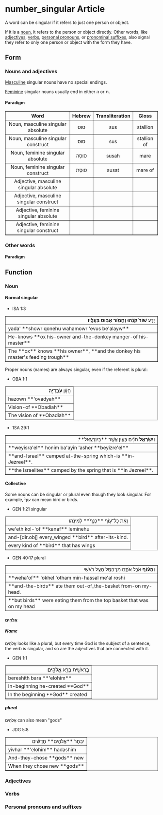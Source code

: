 # number_singular Article
A word can be singular if it refers to just one person or object.

If it is a [noun](https://git.door43.org/Door43/en-uhg/src/master/content/noun/02.md), it refers to the person or object directly. Other words, like [adjectives](https://git.door43.org/Door43/en_uhg/src/master/content/adjective/02.md), [verbs](https://git.door43.org/Door43/en_uhg/src/master/content/verb/02.md), [personal pronouns](https://git.door43.org/Door43/en_uhg/src/master/content/pronoun_personal/02.md), or [pronominal suffixes](https://git.door43.org/Door43/en_uhg/src/master/content/suffix_pronominal/02.md), also signal they refer to only one person or object with the form they have.

## Form

### Nouns and adjectives
[Masculine](https://git.door43.org/Door43/en-uhg/src/master/content/gender_masculine/02.md) singular nouns have no special endings. 

[Feminine](https://git.door43.org/Door43/en-uhg/src/master/content/gender_feminine/02.md) singular nouns usually end in either ה or ת. 

#### Paradigm

<table border="1" class="docutils">
<tr class="row-odd"><th>Word</th><th>Hebrew</th><th>Transliteration</th><th>Gloss</th>
</tr>
<tr class="row-even" align="center"><td>Noun, masculine singular absolute</td><td>סוּס</td><td>sus</td><td>stallion</td>
</tr>
<tr class="row-even" align="center"><td>Noun, masculine singular construct</td><td>סוּס</td><td>sus</td><td>stallion of</td>
</tr>
<tr class="row-even" align="center"><td>Noun, feminine singular absolute</td><td>סוּסָה</td><td>susah</td><td>mare</td>
</tr>
<tr class="row-even" align="center"><td>Noun, feminine singular construct</td><td>סוּסַת</td><td>susat</td><td>mare of</td>
</tr>
<tr class="row-even" align="center"><td>Adjective, masculine singular absolute</td><td></td><td></td><td></td>
</tr>
<tr class="row-even" align="center"><td>Adjective, masculine singular construct</td><td></td><td></td><td></td>
</tr>
<tr class="row-even" align="center"><td>Adjective, feminine singular absolute</td><td></td><td></td><td></td>
</tr>
<tr class="row-even" align="center"><td>Adjective, feminine singular construct</td><td></td><td></td><td></td>
</tr>
</tbody>
</table>

### Other words

#### Paradigm

## Function

### Noun

#### Normal singular

* ISA 1:3
<table border="1" class="docutils">
<colgroup>
<col width="100%" />
</colgroup>
<tbody valign="top">
<tr class="row-odd" align="right"><td>יָדַ֥ע <b>שֹׁור֙ קֹנֵ֔הוּ וַחֲמֹ֖ור אֵב֣וּס בְּעָלָ֑יו</b></td>
</tr>
<tr class="row-even"><td>yada' **showr qonehu wahamowr 'evus be'alayw**</td>
</tr>
<tr class="row-odd"><td>He-knows **ox his-owner and-the-donkey manger-of his-master**</td>
</tr>
<tr class="row-even"><td>The **ox** knows **his owner**, **and the donkey his master's feeding trough**</td>
</tr>
</tbody>
</table>

Proper nouns (names) are always singular, even if the referent is plural:

* OBA 1:1
<table border="1" class="docutils">
<colgroup>
<col width="100%" />
</colgroup>
<tbody valign="top">
<tr class="row-odd" align="right"><td>חֲזֹ֖ון <b>עֹֽבַדְיָ֑ה</b></td>
</tr>
<tr class="row-even"><td>hazown **'ovadyah**</td>
</tr>
<tr class="row-odd"><td>Vision-of **Obadiah**</td>
</tr>
<tr class="row-even"><td>The vision of **Obadiah**</td>
</tr>
</tbody>
</table>

* 1SA 29:1
<table border="1" class="docutils">
<colgroup>
<col width="100%" />
</colgroup>
<tbody valign="top">
<tr class="row-odd" align="right"><td><b>וְיִשְׂרָאֵ֣ל</b> חֹנִ֔ים בַּעַ֖יִן אֲשֶׁ֥ר **בְּיִזְרְעֶֽאל**׃</td>
</tr>
<tr class="row-even"><td>**weyisra'el** honim ba'ayin 'asher **beyizre'el**</td>
</tr>
<tr class="row-odd"><td>**and-Israel** camped at-the-spring which-is **in-Jezreel**.</td>
</tr>
<tr class="row-even"><td>**the Israelites** camped by the spring that is **in Jezreel**.</td>
</tr>
</tbody>
</table>

#### Collective
Some nouns can be singular or plural even though they look singular. For example, עוֹף֙ can mean bird or birds.  

* GEN 1:21
singular
<table border="1" class="docutils">
<colgroup>
<col width="100%" />
</colgroup>
<tbody valign="top">
<tr class="row-odd" align="right"><td>וְאֵ֨ת כָּל־ע֤וֹף **כָּנָף֙** לְמִינֵ֔הוּ</td>
</tr>
<tr class="row-even"><td>we'eth kol-'of **kanaf** leminehu</td>
</tr>
<tr class="row-odd"><td>and-[dir.obj] every_winged **bird** after-its-kind.</td>
</tr>
<tr class="row-even"><td>every kind of **bird** that has wings</td>
</tr>
</tbody>
</table>

* GEN 40:17 
plural
<table border="1" class="docutils">
<colgroup>
<col width="100%" />
</colgroup>
<tbody valign="top">
<tr class="row-odd" align="right"><td><b>וְהָע֗וֹף</b> אֹכֵ֥ל אֹתָ֛ם מִן־הַסַּ֖ל מֵעַ֥ל רֹאשִֽׁי</td>
</tr>
<tr class="row-even"><td>**weha'of** 'okhel 'otham min-hassal me'al roshi</td>
</tr>
<tr class="row-odd"><td>**and-the-birds** ate them out-of_the-basket from-on my-head.</td>
</tr>
<tr class="row-even"><td>**but birds** were eating them from the top basket that was on my head</td>
</tr>
</tbody>
</table>

#### אֱלֹהִים 

##### Name

אֱלֹהִים looks like a plural, but every time God is the subject of a sentence, the verb is singular, and so are the adjectives that are connected with it.

* GEN 1:1
<table border="1" class="docutils">
<colgroup>
<col width="100%" />
</colgroup>
<tbody valign="top">
<tr class="row-odd" align="right"><td>בְּרֵאשִׁ֖ית בָּרָ֣א <b>אֱלֹהִ֑ים</b></td>
</tr>
<tr class="row-even"><td>bereshith bara **'elohim**</td>
</tr>
<tr class="row-odd"><td>In-beginning he-created **God**</td>
</tr>
<tr class="row-even"><td>In the beginning **God** created</td>
</tr>
</tbody>
</table>

##### plural

אֱלֹהִים can also mean "gods"

* JDG 5:8
<table border="1" class="docutils">
<colgroup>
<col width="100%" />
</colgroup>
<tbody valign="top">
<tr class="row-odd" align="right"><td>יִבְחַר֙ **אֱלֹהִ֣ים** חֲדָשִׁ֔ים</td>
</tr>
<tr class="row-even"><td>yivhar **'elohim** hadashim</td>
</tr>
<tr class="row-odd"><td>And-they-chose **gods** new</td>
</tr>
<tr class="row-even"><td>When they chose new **gods**</td>
</tr>
</tbody>
</table>

### Adjectives

### Verbs

### Personal pronouns and suffixes